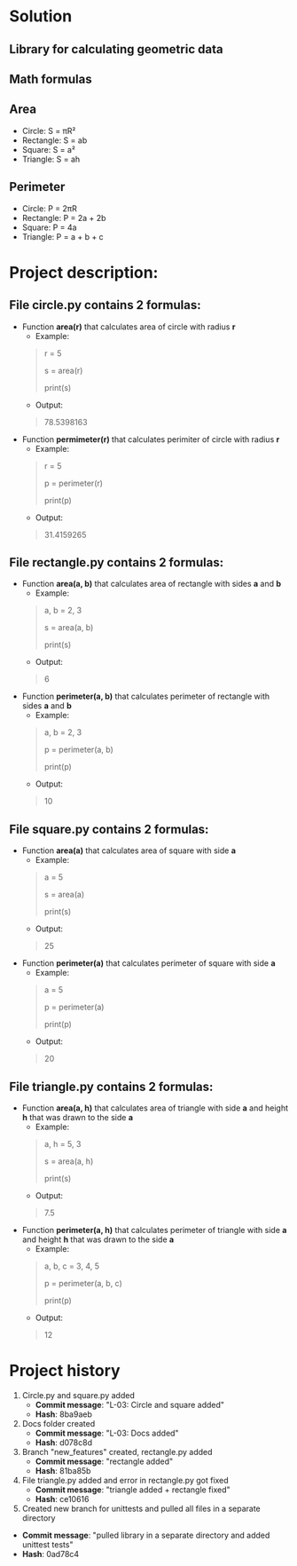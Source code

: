 
# Solution
## Library for calculating geometric data
## Math formulas
## Area
- Circle: S = πR²
- Rectangle: S = ab
- Square: S = a²
- Triangle: S = ah

## Perimeter
- Circle: P = 2πR
- Rectangle: P = 2a + 2b
- Square: P = 4a
- Triangle: P = a + b + c

# Project description:

## File circle.py contains 2 formulas:
- Function **area(r)** that calculates area of circle with radius **r**
  - Example:
  > r = 5
  > 
  > s = area(r)
  > 
  > print(s)
  - Output:
  > 78.5398163
- Function **permimeter(r)** that calculates perimiter of circle with radius **r**
  - Example:
  > r = 5
  > 
  > p = perimeter(r)
  > 
  > print(p)
  - Output:
  > 31.4159265

## File rectangle.py contains 2 formulas:
- Function **area(a, b)** that calculates area of rectangle with sides **a** and **b**
  - Example:
  > a, b = 2, 3
  > 
  > s = area(a, b)
  > 
  > print(s)
  - Output:
  > 6
- Function **perimeter(a, b)** that calculates perimeter of rectangle with sides **a** and **b**
  - Example:
  > a, b = 2, 3
  > 
  > p = perimeter(a, b)
  > 
  > print(p)
  - Output:
  > 10

## File square.py contains 2 formulas:
- Function **area(a)** that calculates area of square with side **a**
  - Example:
  > a = 5
  > 
  > s = area(a)
  > 
  > print(s)
  - Output:
  > 25
- Function **perimeter(a)** that calculates perimeter of square with side **a**
  - Example:
  > a = 5
  > 
  > p = perimeter(a)
  > 
  > print(p)
  - Output:
  > 20

## File triangle.py contains 2 formulas:
- Function **area(a, h)** that calculates area of triangle with side **a** and height **h** that was drawn to the side **a**
  - Example:
  > a, h = 5, 3
  > 
  > s = area(a, h)
  > 
  > print(s)
  - Output:
  > 7.5
- Function **perimeter(a, h)** that calculates perimeter of triangle with side **a** and height **h** that was drawn to the side **a**
  - Example:
  > a, b, c = 3, 4, 5
  > 
  > p = perimeter(a, b, c)
  > 
  > print(p)
  - Output:
  > 12

# Project history
1. Circle.py and square.py added
   - **Commit message**: "L-03: Circle and square added"
   - **Hash**: 8ba9aeb
1. Docs folder created
   - **Commit message**: "L-03: Docs added"
   - **Hash**: d078c8d
1. Branch "new_features" created, rectangle.py added
   - **Commit message**: "rectangle added"
   - **Hash**: 81ba85b
1. File triangle.py added and error in rectangle.py got fixed
   - **Commit message**: "triangle added + rectangle fixed"
   - **Hash**: ce10616
1. Created new branch for unittests and pulled all files in a separate directory
  - **Commit message**: "pulled library in a separate directory and added unittest tests"
  - **Hash**: 0ad78c4